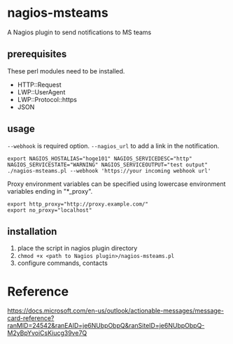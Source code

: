 # nagios-msteams
A Nagios plugin to send notifications to MS teams

## prerequisites

These perl modules need to be installed.

 - HTTP::Request
 - LWP::UserAgent
 - LWP::Protocol::https
 - JSON

## usage

`--webhook` is required option.
`--nagios_url` to add a link in the notification.

```
export NAGIOS_HOSTALIAS="hoge101" NAGIOS_SERVICEDESC="http" NAGIOS_SERVICESTATE="WARNING" NAGIOS_SERVICEOUTPUT="test output"
./nagios-msteams.pl --webhook 'https://your incoming webhook url'
```

Proxy environment variables can be specified using lowercase environment variables ending in "*_proxy".

```
export http_proxy="http://proxy.example.com/"
export no_proxy="localhost"
```

## installation

1. place the script in nagios plugin directory
2. `chmod +x <path to Nagios plugin>/nagios-msteams.pl`
3. configure commands, contacts


# Reference

https://docs.microsoft.com/en-us/outlook/actionable-messages/message-card-reference?ranMID=24542&ranEAID=je6NUbpObpQ&ranSiteID=je6NUbpObpQ-M2yBpYvoiCsKiucg39ve7Q